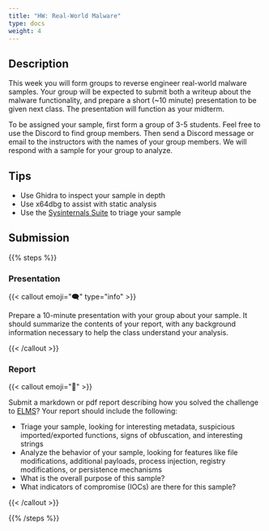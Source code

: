 ```yaml
---
title: "HW: Real-World Malware"
type: docs
weight: 4
---
```


## Description

This week you will form groups to reverse engineer real-world malware samples. Your group will be expected to submit both a writeup about the malware functionality, and prepare a short (~10 minute) presentation to be given next class. The presentation will function as your midterm.

To be assigned your sample, first form a group of 3-5 students. Feel free to use the Discord to find group members. Then send a Discord message or email to the instructors with the names of your group members. We will respond with a sample for your group to analyze.

## Tips

- Use Ghidra to inspect your sample in depth
- Use x64dbg to assist with static analysis
- Use the [Sysinternals Suite](https://learn.microsoft.com/en-us/sysinternals/) to triage your sample

## Submission

{{% steps %}}

### Presentation

{{< callout emoji="🗨️" type="info" >}}

Prepare a 10-minute presentation with your group about your sample. It should summarize the contents of your report, with any background information necessary to help the class understand your analysis.

{{< /callout >}}

### Report

{{< callout emoji="📝" >}}

Submit a markdown or pdf report describing how you solved the challenge to
[ELMS](https://umd.instructure.com/courses/1374508/assignments)? Your report
should include the following:

- Triage your sample, looking for interesting metadata, suspicious imported/exported functions, signs of obfuscation, and interesting strings
- Analyze the behavior of your sample, looking for features like file modifications, additional payloads, process injection, registry modifications, or persistence mechanisms
- What is the overall purpose of this sample?
- What indicators of compromise (IOCs) are there for this sample?

{{< /callout >}}

{{% /steps %}}
